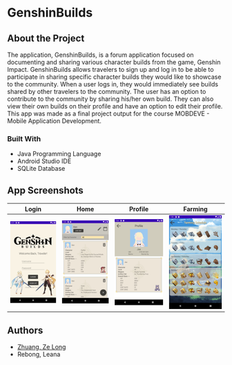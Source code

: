 # GenshinBuilds

## About the Project

The application, GenshinBuilds, is a forum application focused on documenting and sharing various character builds from the game, Genshin Impact. GenshinBuilds allows travelers to sign up and log in to be able to participate in sharing specific character builds they would like to showcase to the community. When a user logs in, they would immediately see builds shared by other travelers to the community. The user has an option to contribute to the community by sharing his/her own build. They can also view their own builds on their profile and have an option to edit their profile. This app was made as a final project output for the course MOBDEVE - Mobile Application Development.

### Built With

* Java Programming Language
* Android Studio IDE
* SQLite Database

## App Screenshots

| Login | Home | Profile | Farming |
|---------------|---------------|---------------|---------------|
|![](https://github.com/ZeLongZhuang/GenshinBuilds/blob/master/img/Screenshot_Login.png)|![](https://github.com/ZeLongZhuang/GenshinBuilds/blob/master/img/Screenshot_Home.png)|![](https://github.com/ZeLongZhuang/GenshinBuilds/blob/master/img/Screenshot_Profile.png)|![](https://github.com/ZeLongZhuang/GenshinBuilds/blob/master/img/Screenshot_FarmingSched.png)|

## Authors

* [Zhuang, Ze Long](https://github.com/ZeLongZhuang)
* Rebong, Leana
